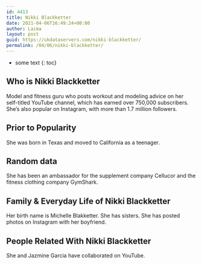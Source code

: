 ```yaml
---
id: 4413
title: Nikki Blackketter
date: 2021-04-06T16:49:24+00:00
author: Laima
layout: post
guid: https://ukdataservers.com/nikki-blackketter/
permalink: /04/06/nikki-blackketter/
---
```


* some text
{: toc}


## Who is Nikki Blackketter
                  
                  
                  
Model and fitness guru who posts workout and modeling advice on her self-titled YouTube channel, which has earned over 750,000 subscribers. She&#8217;s also popular on Instagram, with more than 1.7 million followers.
                  
              
            
              
            
                
                
                
## Prior to Popularity
                  
                  
                  
She was born in Texas and moved to California as a teenager.
                  
              
            
              
            
                
                
                
## Random data
                  
                  
                  
She has been an ambassador for the supplement company Cellucor and the fitness clothing company GymShark.
                  
              
            
              
            
                
                
                
## Family & Everyday Life of Nikki Blackketter
                  
                  
                  
Her birth name is Michelle Blakketter. She has sisters. She has posted photos on Instagram with her boyfriend.
                  
              
            
              
            
                
                
                
## People Related With Nikki Blackketter
                  
                  
                  
She and Jazmine Garcia have collaborated on YouTube.
                  
              
            
              
            
                
              
            
              
              
            
            
              
            
          
          
          